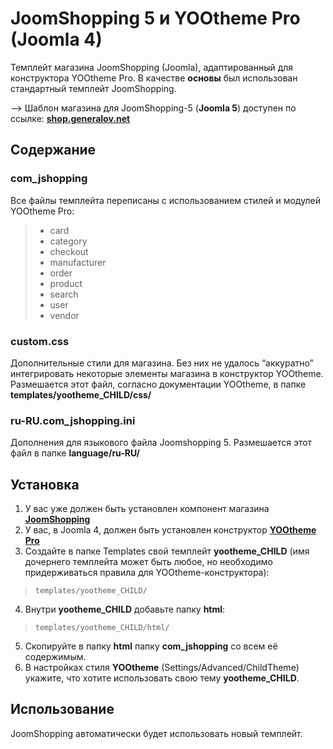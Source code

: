 # JoomShopping 5 и YOOtheme Pro (Joomla 4)
Темплейт магазина JoomShopping (Joomla), адаптированный для конструктора YOOtheme Pro. В качестве **основы** был использован стандартный темплейт JoomShopping.

--> Шаблон магазина для JoomShopping-5 (**Joomla 5**) доступен по ссылке: [**shop.generalov.net**](https://shop.generalov.net/joomshopping/joomshooping-yootheme-template)
## Содержание
### com_jshopping
Все файлы темплейта переписаны с использованием стилей и модулей YOOtheme Pro:
> - card
> - category
> - checkout
> - manufacturer
> - order
> - product
> - search
> - user
> - vendor
### custom.css
Дополнительные стили для магазина. Без них не удалось “аккуратно” интегрировать некоторые элементы магазина в конструктор YOOtheme. Размешается этот файл, согласно документации YOOtheme, в папке **templates/yootheme_CHILD/css/**
### ru-RU.com_jshopping.ini
Дополнения для языкового файла Joomshopping 5. Размешается этот файл в папке **language/ru-RU/**
## Установка
1. У вас уже должен быть установлен компонент магазина [**JoomShopping**](https://www.webdesigner-profi.de/joomla-webdesign/joomla-shop/downloads)
2. У вас, в Joomla 4, должен быть установлен конструктор [**YOOtheme Pro**](https://yootheme.com/page-builder)
3. Создайте в папке Templates свой темплейт **yootheme_CHILD** (имя дочернего темплейта может быть любое, но необходимо придерживаться правила для YOOtheme-конструктора):
>     templates/yootheme_CHILD/
4. Внутри **yootheme_CHILD** добавьте папку **html**:
>     templates/yootheme_CHILD/html/
5. Скопируйте в  папку **html** папку **com_jshopping** со всем её содержимым.
6. В настройках стиля **YOOtheme** (Settings/Advanced/ChildTheme) укажите, что хотите использовать свою тему **yootheme_CHILD**.
## Использование
JoomShopping автоматически будет использовать новый темплейт.
